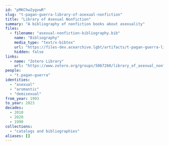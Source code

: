 ```yaml
---
id: "pMKChw2ygvwR"
slug: "t-pagan-guerra-library-of-asexual-nonfiction"
title: "Library of Asexual Nonfiction"
summary: "A bibliography of nonfiction books about asexuality"
files:
  - filename: "asexual-nonfiction-bibliography.bib"
    name: "Bibliography"
    media_type: "text/x-bibtex"
    url: "https://files-dev.acearchive.lgbt/artifacts/t-pagan-guerra-library-of-asexual-nonfiction/asexual-nonfiction-bibliography.bib"
    hidden: false
links:
  - name: "Zotero Library"
    url: "https://www.zotero.org/groups/5067260/library_of_asexual_nonfiction/library"
people:
  - "t.pagan-guerra"
identities:
  - "asexual"
  - "aromantic"
  - "demisexual"
from_year: 1993
to_year: 2023
decades:
  - 2010
  - 2020
  - 1990
collections:
  - "catalogs and bibliographies"
aliases: []
---
```

